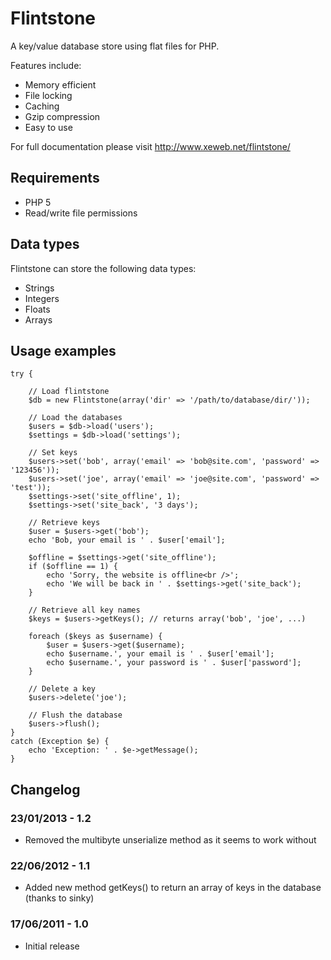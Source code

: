 Flintstone
==========

A key/value database store using flat files for PHP.

Features include:

* Memory efficient
* File locking
* Caching
* Gzip compression
* Easy to use

For full documentation please visit http://www.xeweb.net/flintstone/

Requirements
-------------

* PHP 5
* Read/write file permissions

Data types
----------

Flintstone can store the following data types:

* Strings
* Integers
* Floats
* Arrays

Usage examples
---------------

	try {
	
		// Load flintstone
		$db = new Flintstone(array('dir' => '/path/to/database/dir/'));
		
		// Load the databases
		$users = $db->load('users');
		$settings = $db->load('settings');
		
		// Set keys
		$users->set('bob', array('email' => 'bob@site.com', 'password' => '123456'));
		$users->set('joe', array('email' => 'joe@site.com', 'password' => 'test'));
		$settings->set('site_offline', 1);
		$settings->set('site_back', '3 days');
		
		// Retrieve keys
		$user = $users->get('bob');
		echo 'Bob, your email is ' . $user['email'];
		
		$offline = $settings->get('site_offline');
		if ($offline == 1) {
			echo 'Sorry, the website is offline<br />';
			echo 'We will be back in ' . $settings->get('site_back');
		}
			
		// Retrieve all key names
		$keys = $users->getKeys(); // returns array('bob', 'joe', ...)
		
		foreach ($keys as $username) {
			$user = $users->get($username);
			echo $username.', your email is ' . $user['email'];
			echo $username.', your password is ' . $user['password'];
		}
		
		// Delete a key
		$users->delete('joe');
		
		// Flush the database
		$users->flush();
	}
	catch (Exception $e) {
		echo 'Exception: ' . $e->getMessage();
	}
	

## Changelog

### 23/01/2013 - 1.2
* Removed the multibyte unserialize method as it seems to work without

### 22/06/2012 - 1.1
* Added new method getKeys() to return an array of keys in the database (thanks to sinky)

### 17/06/2011 - 1.0
* Initial release